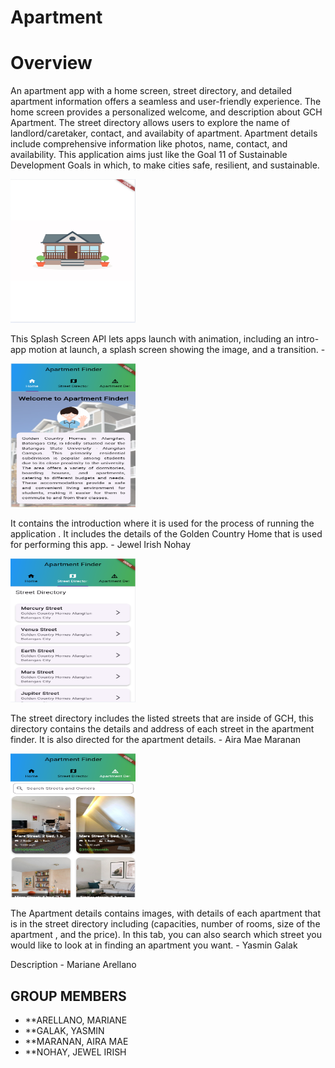 # Apartment
# Overview

An apartment app with a home screen, street directory, and detailed apartment information offers a seamless and user-friendly experience. The home screen provides a personalized welcome, and description about GCH Apartment. The street directory allows users to explore the name of landlord/caretaker, contact, and availabity of apartment. Apartment details include comprehensive information like photos, name, contact, and availability. This application aims just like the Goal 11 of Sustainable Development Goals in which, to make cities safe, resilient, and sustainable. 



<img src="animation.png" width="200" height="230">


This Splash Screen API lets apps launch with animation, including an intro-app motion at launch, a splash screen showing the image, and a transition. - 

<img src="Home.png" width="200" height="230">


It contains the introduction where it is used for the process of running the  application . It includes the details of the Golden Country Home that is used for performing this app. - Jewel Irish Nohay

<img src="StreetDirectory.png" width="200" height="230">


The street directory includes the listed streets that are inside of  GCH, this directory contains the details and address of each street in the apartment finder. It is also directed for the apartment details. - Aira Mae Maranan

<img src="ApartmentDetails.png" width="200" height="230">


The Apartment details contains images, with details of each apartment that is in the street directory including (capacities, number of rooms, size of the apartment , and the price). In this tab, you can also search which street you would like to look at in finding an apartment you want. - Yasmin Galak

Description - Mariane Arellano

## GROUP MEMBERS
- **ARELLANO, MARIANE
- **GALAK, YASMIN
- **MARANAN, AIRA MAE
- **NOHAY, JEWEL IRISH
